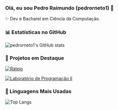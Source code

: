 ### Olá, eu sou Pedro Raimundo (pedrorneto1) 👋

✨ Dev e Bacharel em Ciência da Computação.

### 📊 Estatísticas no GitHub

![pedrorneto1's GitHub stats](https://github-readme-stats.vercel.app/api?username=pedrorneto1&show_icons=true&theme=dracula)

### 📌 Projetos em Destaque

[![Rateio](https://github-readme-stats.vercel.app/api/pin/?username=pedrosqra&repo=Rateio)](https://github.com/pedrosqra/Rateio)

[![Laboratório de Programação II](https://github-readme-stats.vercel.app/api/pin/?username=pedrorneto1&repo=lab-prog-2)](https://github.com/pedrorneto1/lab-prog-2)

### 🚀 Linguagens Mais Usadas

![Top Langs](https://github-readme-stats.vercel.app/api/top-langs/?username=pedrorneto1&layout=compact)
